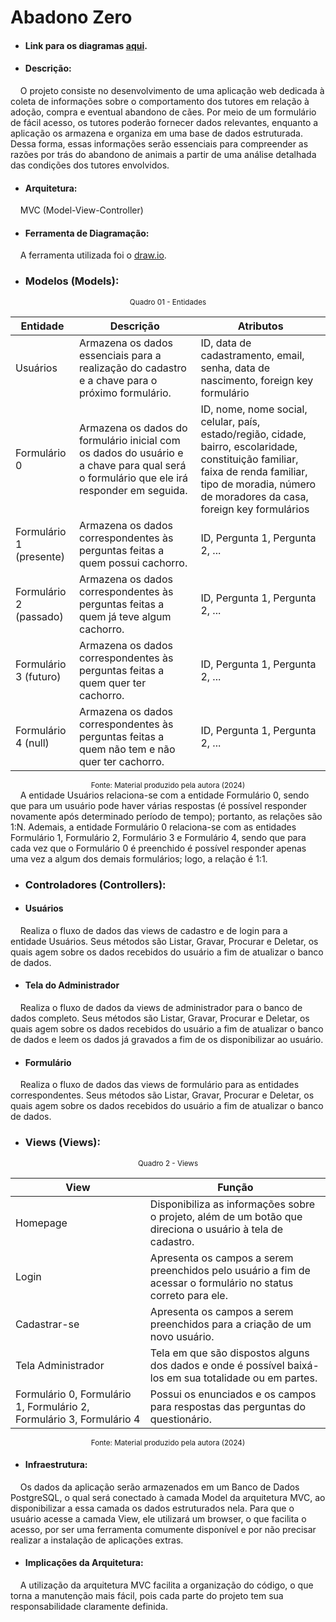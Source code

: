 
# Abadono Zero

- #### Link para os diagramas [aqui](https://drive.google.com/drive/folders/1nJ14rC7VMY--lSyHyKkfx7KL_4W7L1ep?usp=sharing).

- #### Descrição: 
&nbsp;&nbsp;&nbsp;&nbsp;O projeto consiste no desenvolvimento de uma aplicação web dedicada à coleta de informações sobre o comportamento dos tutores em relação à adoção, compra e eventual abandono de cães. Por meio de um formulário de fácil acesso, os tutores poderão fornecer dados relevantes, enquanto a aplicação os armazena e organiza em uma base de dados estruturada. Dessa forma, essas informações serão essenciais para compreender as razões por trás do abandono de animais a partir de uma análise detalhada das condições dos tutores envolvidos. 
- #### Arquitetura: 
&nbsp;&nbsp;&nbsp;&nbsp;MVC (Model-View-Controller)
- #### Ferramenta de Diagramação: 
&nbsp;&nbsp;&nbsp;&nbsp;A ferramenta utilizada foi o [draw.io](https://app.diagrams.net/).
- ### Modelos (Models):
<div align="center">
<sub>Quadro 01 - Entidades</sub>
</div>
<div align="center">

| Entidade | Descrição | Atributos |
| ------- | -------- | ------------|
| Usuários   | Armazena os dados essenciais para a realização do cadastro e a chave para o próximo formulário.    | ID, data de cadastramento, email, senha, data de nascimento, foreign key formulário |
| Formulário 0   | Armazena os dados do formulário inicial com os dados do usuário e a chave para qual será o formulário que ele irá responder em seguida.    | ID, nome, nome social, celular, país, estado/região, cidade, bairro, escolaridade, constituição familiar, faixa de renda familiar, tipo de moradia, número de moradores da casa, foreign key formulários|
| Formulário 1 (presente)  | Armazena os dados correspondentes às perguntas feitas a quem possui cachorro.    | ID, Pergunta 1, Pergunta 2, ...|
| Formulário 2 (passado)   | Armazena os dados correspondentes às perguntas feitas a quem já teve algum cachorro.    | ID, Pergunta 1, Pergunta 2, ...|
| Formulário 3 (futuro) | Armazena os dados correspondentes às perguntas feitas a quem quer ter cachorro.    | ID, Pergunta 1, Pergunta 2, ...|
| Formulário 4 (null)  | Armazena os dados correspondentes às perguntas feitas a quem não tem e não quer ter cachorro.    | ID, Pergunta 1, Pergunta 2, ...|

</div>
<div align="center">
<sup>Fonte: Material produzido pela autora (2024)</sup>
</div>
&nbsp;&nbsp;&nbsp;&nbsp;A entidade Usuários relaciona-se com a entidade Formulário 0, sendo que para um usuário pode haver várias respostas (é possível responder novamente após determinado período de tempo); portanto, as relações são 1:N. Ademais, a entidade Formulário 0 relaciona-se com as entidades Formulário 1, Formulário 2, Formulário 3 e Formulário 4, sendo que para cada vez que o Formulário 0 é preenchido é possível responder apenas uma vez a algum dos demais formulários; logo, a relação é 1:1.

- ### Controladores (Controllers):
- #### Usuários <br>
&nbsp;&nbsp;&nbsp;&nbsp;Realiza o fluxo de dados das views de cadastro e de login para a entidade Usuários. Seus métodos são Listar, Gravar, Procurar e Deletar, os quais agem sobre os dados recebidos do usuário a fim de atualizar o banco de dados.

- #### Tela do Administrador <br>
&nbsp;&nbsp;&nbsp;&nbsp;Realiza o fluxo de dados da views de administrador para o banco de dados completo. Seus métodos são Listar, Gravar, Procurar e Deletar, os quais agem sobre os dados recebidos do usuário a fim de atualizar o banco de dados e leem os dados já gravados a fim de os disponibilizar ao usuário.

- #### Formulário <br>
&nbsp;&nbsp;&nbsp;&nbsp;Realiza o fluxo de dados das views de formulário para as entidades correspondentes. Seus métodos são Listar, Gravar, Procurar e Deletar, os quais agem sobre os dados recebidos do usuário a fim de atualizar o banco de dados.

- ### Views (Views):

<div align="center">
<sub>Quadro 2 - Views</sub>
</div>

<div align="center">

| View | Função |
| ------- | -------- |
| Homepage   | Disponibiliza as informações sobre o projeto, além de um botão que direciona o usuário à tela de cadastro.    |
| Login   | Apresenta os campos a serem preenchidos pelo usuário a fim de acessar o formulário no status correto para ele.    | 
| Cadastrar-se   | Apresenta os campos a serem preenchidos para a criação de um novo usuário.    | 
| Tela Administrador   | Tela em que são dispostos alguns dos dados e onde é possível baixá-los em sua totalidade ou em partes.     | 
| Formulário 0, Formulário 1, Formulário 2, Formulário 3, Formulário 4    | Possui os enunciados e os campos para respostas das perguntas do questionário.    | 

</div>

<div align="center">
<sup>Fonte: Material produzido pela autora (2024)</sup>
</div>

- #### Infraestrutura:
&nbsp;&nbsp;&nbsp;&nbsp;Os dados da aplicação serão armazenados em um Banco de Dados PostgreSQL, o qual será conectado à camada Model da arquitetura MVC, ao disponibilizar a essa camada os dados estruturados nela. Para que o usuário acesse a camada View, ele utilizará um browser, o que facilita o acesso, por ser uma ferramenta comumente disponível e por não precisar realizar a instalação de aplicações extras.

- #### Implicações da Arquitetura:
&nbsp;&nbsp;&nbsp;&nbsp;A utilização da arquitetura MVC facilita a organização do código, o que torna a manutenção mais fácil, pois cada parte do projeto tem sua responsabilidade claramente definida.

